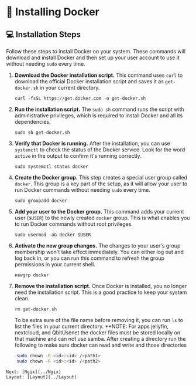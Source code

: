 # 🐳 Installing Docker

## 💻 Installation Steps

Follow these steps to install Docker on your system. These commands will download and install Docker and then set up your user account to use it without needing `sudo` every time.

1. **Download the Docker installation script.** This command uses `curl` to download the official Docker installation script and saves it as `get-docker.sh` in your current directory.

   ```
   curl -fsSL https://get.docker.com -o get-docker.sh
   ```

2. **Run the installation script.** The `sudo sh` command runs the script with administrative privileges, which is required to install Docker and all its dependencies.

   ```
   sudo sh get-docker.sh
   ```

3. **Verify that Docker is running.** After the installation, you can use `systemctl` to check the status of the Docker service. Look for the word `active` in the output to confirm it's running correctly.

   ```
   sudo systemctl status docker
   ```

4. **Create the Docker group.** This step creates a special user group called `docker`. This group is a key part of the setup, as it will allow your user to run Docker commands without needing `sudo` every time.

   ```
   sudo groupadd docker
   ```

5. **Add your user to the Docker group.** This command adds your current user (`$USER`) to the newly created `docker` group. This is what enables you to run Docker commands without root privileges.

   ```
   sudo usermod -aG docker $USER
   ```

6. **Activate the new group changes.** The changes to your user's group membership won't take effect immediately. You can either log out and log back in, or you can run this command to refresh the group permissions in your current shell.

   ```
   newgrp docker
   ```

7. **Remove the installation script.** Once Docker is installed, you no longer need the installation script. This is a good practice to keep your system clean.

   ```
   rm get-docker.sh
   ```

   To be extra sure of the file name before removing it, you can run `ls` to list the files in your current directory.
**NOTE:
For apps jellyfin, nextcloud, and QbitUsenet the docker files must be stored locally on that machine and can not use samba. After creating a directory run the following to make sure docker can read and write and those directories
```bash
    sudo chown -R <id>:<id> /<path1>
    sudo chown -R <id>:<id> /<path2>
```

    Next: [Ngix](../Ngix)
    Layout: [Layout](../Layout)
